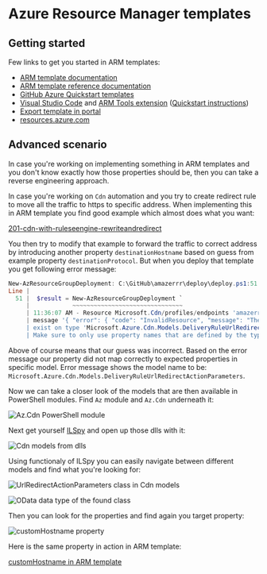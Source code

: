 # Azure Resource Manager templates

## Getting started

Few links to get you started in ARM templates:

- [ARM template documentation](https://docs.microsoft.com/en-us/azure/azure-resource-manager/templates/)
- [ARM template reference documentation](https://docs.microsoft.com/en-us/azure/templates/)
- [GitHub Azure Quickstart templates](https://github.com/Azure/azure-quickstart-templates)
- [Visual Studio Code](https://code.visualstudio.com/) and [ARM Tools extension](https://marketplace.visualstudio.com/items?itemName=msazurermtools.azurerm-vscode-tools) ([Quickstart instructions](https://docs.microsoft.com/en-us/azure/azure-resource-manager/templates/quickstart-create-templates-use-visual-studio-code?tabs=CLI))
- [Export template in portal](https://docs.microsoft.com/en-us/azure/azure-resource-manager/templates/export-template-portal)
- [resources.azure.com](https://resources.azure.com)

## Advanced scenario

In case you're working on implementing something in ARM templates
and you don't know exactly how those properties should be,
then you can take a reverse engineering approach.

In case you're working on `Cdn` automation and you try to create
redirect rule to move all the traffic to https to specific address.
When implementing this in ARM template you find good example which
almost does what you want:

[201-cdn-with-ruleseengine-rewriteandredirect](https://github.com/Azure/azure-quickstart-templates/blob/master/201-cdn-with-ruleseengine-rewriteandredirect/azuredeploy.json#L127-L136)

You then try to modify that example to forward the traffic to correct address by
introducing another property `destinationHostname` based on guess from example
property `destinationProtocol`. But when you deploy that template you get following
error message:

```powershell
New-AzResourceGroupDeployment: C:\GitHub\amazerrr\deploy\deploy.ps1:51
Line |
  51 |  $result = New-AzResourceGroupDeployment `
     |            ~~~~~~~~~~~~~~~~~~~~~~~~~~~~~~~
     | 11:36:07 AM - Resource Microsoft.Cdn/profiles/endpoints 'amazerrrcdn-abcdef/amazerrr-local' failed with
     | message '{ "error": { "code": "InvalidResource", "message": "The property 'destinationHostname' does not
     | exist on type 'Microsoft.Azure.Cdn.Models.DeliveryRuleUrlRedirectActionParameters'.
     | Make sure to only use property names that are defined by the type." } }'
```

Above of course means that our guess was incorrect. Based on the error message our
property did not map correctly to expected properties in specific model.
Error message shows the model name to be:
`Microsoft.Azure.Cdn.Models.DeliveryRuleUrlRedirectActionParameters`.

Now we can take a closer look of the models that are then available in PowerShell modules.
Find `Az` module and `Az.Cdn` underneath it:

![Az.Cdn PowerShell module](https://user-images.githubusercontent.com/2357647/77831602-d8586380-7138-11ea-8087-cb8afe3c2127.png)

Next get yourself [ILSpy](https://github.com/icsharpcode/ILSpy) and
open up those dlls with it:

![Cdn models from dlls](https://user-images.githubusercontent.com/2357647/77843398-9fa2a380-71a5-11ea-9309-d4e1cbb7a074.png)

Using functionaly of ILSpy you can easily navigate between different models and
find what you're looking for:

![UrlRedirectActionParameters class in Cdn models](https://user-images.githubusercontent.com/2357647/77843428-d4165f80-71a5-11ea-92c1-2dc14eacb47c.png)

![OData data type of the found class](https://user-images.githubusercontent.com/2357647/77843450-02943a80-71a6-11ea-9073-695b694c2690.png)

Then you can look for the properties and find again you target property:

![customHostname property](https://user-images.githubusercontent.com/2357647/77843462-18096480-71a6-11ea-9814-d2b148aafcde.png)

Here is the same property in action in ARM template:

[customHostname in ARM template](https://github.com/JanneMattila/amazerrr/blob/cca5b454308e86418eca4a74459f343ac182631a/deploy/azuredeploy.json#L174-L184)
